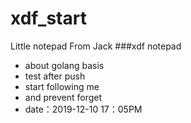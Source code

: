 # xdf_start
Little notepad From Jack
###xdf notepad
* about golang basis
* test after push
* start  following  me
* and prevent forget
* date：2019-12-10 17：05PM